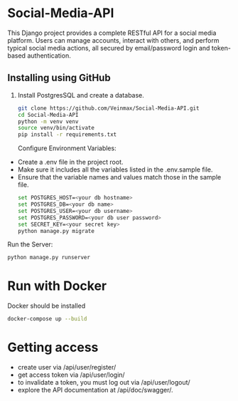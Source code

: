 # Social-Media-API

This Django project provides a complete RESTful API for a social media platform. Users can manage accounts, interact with others, and perform typical social media actions, all secured by email/password login and token-based authentication.

## Installing using GitHub

1. Install PostgresSQL and create a database.

   ```bash
   git clone https://github.com/Veinmax/Social-Media-API.git
   cd Social-Media-API
   python -m venv venv
   source venv/bin/activate
   pip install -r requirements.txt
   ```
   Configure Environment Variables:
- Create a .env file in the project root.
- Make sure it includes all the variables listed in the .env.sample file.
- Ensure that the variable names and values match those in the sample file.
   ```bash
   set POSTGRES_HOST=<your db hostname>
   set POSTGRES_DB=<your db name>
   set POSTGRES_USER=<your db username>
   set POSTGRES_PASSWORD=<your db user password>
   set SECRET_KEY=<your secret key>
   python manage.py migrate
   ```
  
Run the Server:
```bash
python manage.py runserver
```

# Run with Docker
Docker should be installed
```bash
docker-compose up --build
```

# Getting access
- create user via /api/user/register/
- get access token via /api/user/login/
- to invalidate a token, you must log out via /api/user/logout/
- explore the API documentation at /api/doc/swagger/.
